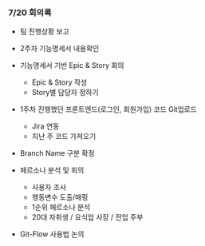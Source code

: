 ### 7/20 회의록

* 팀 진행상황 보고
* 2주차 기능명세서 내용확인
* 기능명세서 기반 Epic & Story 회의
  * Epic & Story 작성
  * Story별 담당자 정하기

* 1주차 진행했던 프론트엔드(로그인, 회원가입) 코드 Git업로드
  - Jira 연동
  - 지난 주 코드 가져오기
* Branch Name 구분 확정
* 페르소나 분석 및 회의
  * 사용자 조사
  * 행동변수 도출/매핑
  * 1순위 페르소나 분석
  * 20대 자취생 / 요식업 사장 / 전업 주부
* Git-Flow 사용법 논의

